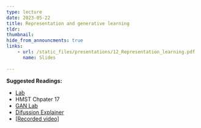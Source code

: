 ```yaml
---
type: lecture
date: 2023-05-22
title: Representation and generative learning
tldr: 
thumbnail: 
hide_from_announcments: true
links: 
    - url: /static_files/presentations/12_Representation_learning.pdf
      name: Slides
      
---
```

**Suggested Readings:**
- [Lab](https://github.com/phonchi/nsysu-math608/blob/master/static_files/presentations/12_Representation_learning.ipynb)
- HMST Chpater 17
- [GAN Lab](https://poloclub.github.io/ganlab/)
- [Difussion Explainer](https://poloclub.github.io/diffusion-explainer/)
- [[Recorded video]](https://youtube.com/playlist?list=PLHNZtBNWQ-87fFbEl9S-t7WZgrTw60QA7)
